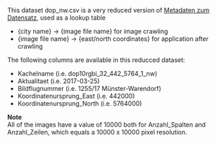 This dataset dop_nw.csv is a very reduced version of [Metadaten zum Datensatz](https://www.geoportal.nrw/suche?lang=de&searchTerm=56fb584b-10cf-4009-a405-0bef06bb3e00), used as a lookup table
- {city name} -> {image file name} for image crawling
- {image file name} -> {east/north coordinates} for application after crawling

The following columns are available in this reducced dataset:
- Kachelname (i.e. dop10rgbi_32_442_5764_1_nw)
- Aktualitaet (i.e. 2017-03-25)
- Bildflugnummer (i.e. 1255/17 Münster-Warendorf)
- Koordinatenursprung_East (i.e. 442000)
- Koordinatenursprung_North (i.e. 5764000)


**Note**    
All of the images have a value of 10000 both for Anzahl_Spalten and Anzahl_Zeilen, which equals a 10000 x 10000 pixel resolution.
